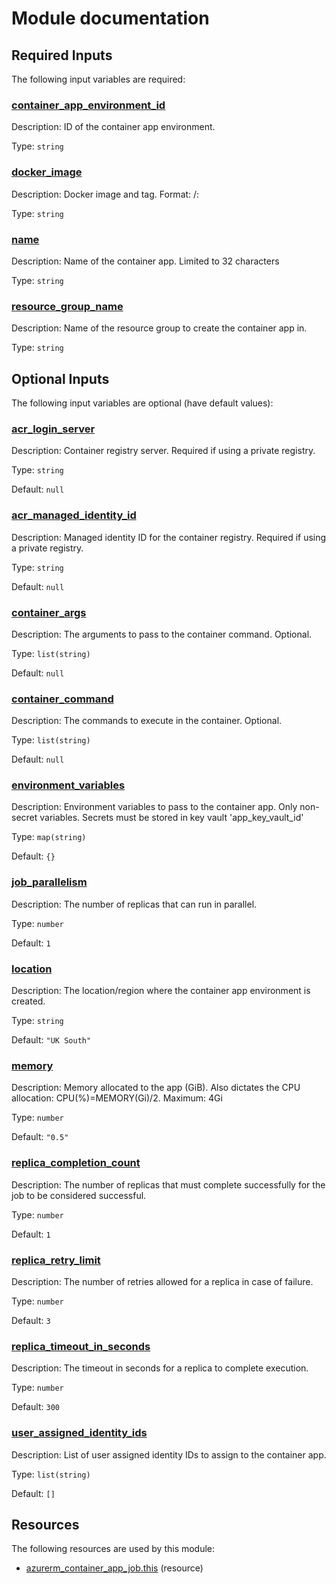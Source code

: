# Module documentation

## Required Inputs

The following input variables are required:

### <a name="input_container_app_environment_id"></a> [container\_app\_environment\_id](#input\_container\_app\_environment\_id)

Description: ID of the container app environment.

Type: `string`

### <a name="input_docker_image"></a> [docker\_image](#input\_docker\_image)

Description: Docker image and tag. Format: <registry>/<repository>:<tag>

Type: `string`

### <a name="input_name"></a> [name](#input\_name)

Description: Name of the container app. Limited to 32 characters

Type: `string`

### <a name="input_resource_group_name"></a> [resource\_group\_name](#input\_resource\_group\_name)

Description: Name of the resource group to create the container app in.

Type: `string`

## Optional Inputs

The following input variables are optional (have default values):

### <a name="input_acr_login_server"></a> [acr\_login\_server](#input\_acr\_login\_server)

Description: Container registry server. Required if using a private registry.

Type: `string`

Default: `null`

### <a name="input_acr_managed_identity_id"></a> [acr\_managed\_identity\_id](#input\_acr\_managed\_identity\_id)

Description: Managed identity ID for the container registry. Required if using a private registry.

Type: `string`

Default: `null`

### <a name="input_container_args"></a> [container\_args](#input\_container\_args)

Description: The arguments to pass to the container command. Optional.

Type: `list(string)`

Default: `null`

### <a name="input_container_command"></a> [container\_command](#input\_container\_command)

Description: The commands to execute in the container. Optional.

Type: `list(string)`

Default: `null`

### <a name="input_environment_variables"></a> [environment\_variables](#input\_environment\_variables)

Description: Environment variables to pass to the container app. Only non-secret variables. Secrets must be stored in key vault 'app\_key\_vault\_id'

Type: `map(string)`

Default: `{}`

### <a name="input_job_parallelism"></a> [job\_parallelism](#input\_job\_parallelism)

Description: The number of replicas that can run in parallel.

Type: `number`

Default: `1`

### <a name="input_location"></a> [location](#input\_location)

Description: The location/region where the container app environment is created.

Type: `string`

Default: `"UK South"`

### <a name="input_memory"></a> [memory](#input\_memory)

Description: Memory allocated to the app (GiB). Also dictates the CPU allocation: CPU(%)=MEMORY(Gi)/2. Maximum: 4Gi

Type: `number`

Default: `"0.5"`

### <a name="input_replica_completion_count"></a> [replica\_completion\_count](#input\_replica\_completion\_count)

Description: The number of replicas that must complete successfully for the job to be considered successful.

Type: `number`

Default: `1`

### <a name="input_replica_retry_limit"></a> [replica\_retry\_limit](#input\_replica\_retry\_limit)

Description: The number of retries allowed for a replica in case of failure.

Type: `number`

Default: `3`

### <a name="input_replica_timeout_in_seconds"></a> [replica\_timeout\_in\_seconds](#input\_replica\_timeout\_in\_seconds)

Description: The timeout in seconds for a replica to complete execution.

Type: `number`

Default: `300`

### <a name="input_user_assigned_identity_ids"></a> [user\_assigned\_identity\_ids](#input\_user\_assigned\_identity\_ids)

Description: List of user assigned identity IDs to assign to the container app.

Type: `list(string)`

Default: `[]`


## Resources

The following resources are used by this module:

- [azurerm_container_app_job.this](https://registry.terraform.io/providers/hashicorp/azurerm/latest/docs/resources/container_app_job) (resource)
